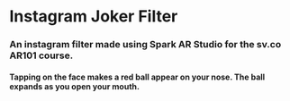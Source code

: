 # Instagram Joker Filter

### An instagram filter made using Spark AR Studio for the sv.co AR101 course.
#### Tapping on the face makes a red ball appear on your nose. The ball expands as you open your mouth.

